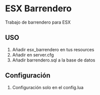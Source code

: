 # ESX Barrendero

Trabajo de barrendero para ESX

## USO

1. Añadir esx_barrendero en tus resources
2. Añadir en server.cfg
3. Añadir barrendero.sql a la base de datos

## Configuración

1. Configuración solo en el config.lua
